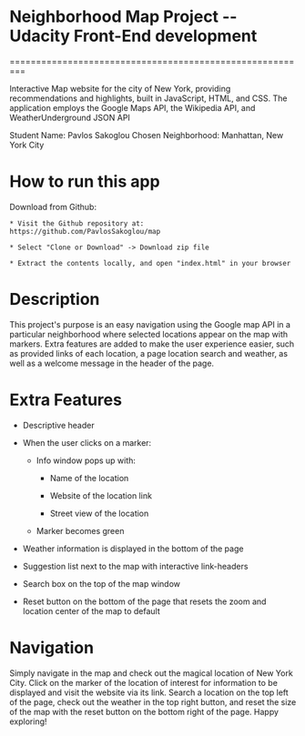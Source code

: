 # Neighborhood Map Project -- Udacity Front-End development 
=========================================================

Interactive Map website for the city of New York, providing recommendations and highlights, built in JavaScript, HTML, and CSS. The application employs the Google Maps API, the Wikipedia API, and WeatherUnderground JSON API

Student Name: Pavlos Sakoglou
Chosen Neighborhood: Manhattan, New York City

How to run this app
===================

Download from Github:

	* Visit the Github repository at: https://github.com/PavlosSakoglou/map
	
	* Select "Clone or Download" -> Download zip file
	
	* Extract the contents locally, and open "index.html" in your browser


Description
============

This project's purpose is an easy navigation using the Google map API in a particular neighborhood where selected locations appear on the map with markers. 
Extra features are added to make the user experience easier, such as provided links of each location, a page location search and weather, as well as a welcome 
message in the header of the page.


Extra Features
==============

* Descriptive header

* When the user clicks on a marker:

 	* Info window pops up with:
	
		* Name of the location
		
		* Website of the location link
		
		* Street view of the location
		
	* Marker becomes green 

* Weather information is displayed in the bottom of the page 

* Suggestion list next to the map with interactive link-headers 

* Search box on the top of the map window

* Reset button on the bottom of the page that resets the zoom and location center of the map to default


Navigation
==========

Simply navigate in the map and check out the magical location of New York City. Click on the marker of the location of interest for information to be displayed and visit 
the website via its link. Search a location on the top left of the page, check out the weather in the top right button, and reset the size of the map with the reset button
on the bottom right of the page. Happy exploring!
